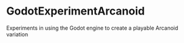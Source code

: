 # GodotExperimentArcanoid
Experiments in using the Godot engine to create a playable Arcanoid variation
